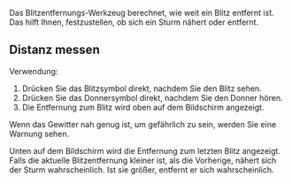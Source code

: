 Das Blitzentfernungs-Werkzeug berechnet, wie weit ein Blitz entfernt ist. Das hilft Ihnen, festzustellen, ob sich ein Sturm nähert oder entfernt.

## Distanz messen
Verwendung:

1. Drücken Sie das Blitzsymbol direkt, nachdem Sie den Blitz sehen.
2. Drücken Sie das Donnersymbol direkt, nachdem Sie den Donner hören.
3. Die Entfernung zum Blitz wird oben auf dem Bildschirm angezeigt.

Wenn das Gewitter nah genug ist, um gefährlich zu sein, werden Sie eine Warnung sehen.

Unten auf dem Bildschirm wird die Entfernung zum letzten Blitz angezeigt. Falls die aktuelle Blitzentfernung kleiner ist, als die Vorherige, nähert sich der Sturm wahrscheinlich. Ist sie größer, entfernt er sich wahrscheinlich.
